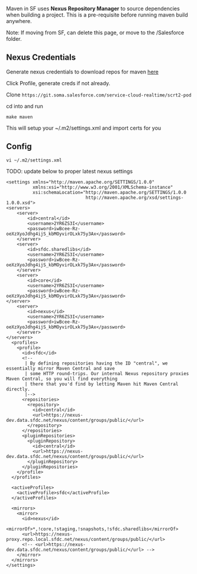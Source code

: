 Maven in SF uses **Nexus Repository Manager** to source dependencies when building a project. This is a pre-requisite before running maven build anywhere.

Note: If moving from SF, can delete this page, or move to the /Salesforce folder.
## Nexus Credentials

Generate nexus credentials to download repos for maven [here](https://nexus-dev.data.sfdc.net/nexus/)

Click Profile, generate creds if not already.

Clone `https://git.soma.salesforce.com/service-cloud-realtime/scrt2-pod`

cd into and run 

`make maven`

This will setup your ~/.m2/settings.xml and import certs for you
## Config

```
vi ~/.m2/settings.xml
```

TODO: update below to proper latest nexus settings

```
<settings xmlns="http://maven.apache.org/SETTINGS/1.0.0"
          xmlns:xsi="http://www.w3.org/2001/XMLSchema-instance"
          xsi:schemaLocation="http://maven.apache.org/SETTINGS/1.0.0
                              http://maven.apache.org/xsd/settings-1.0.0.xsd">
<servers>
    <server>
        <id>central</id>
        <username>2YR6ZS3I</username>
        <password>iwBcee-Rz-oeXzXyoJdhg4ijS_kbMOyvirOLxk75y3Ax</password>
    </server>
    <server>
        <id>sfdc.sharedlibs</id>
        <username>2YR6ZS3I</username>
        <password>iwBcee-Rz-oeXzXyoJdhg4ijS_kbMOyvirOLxk75y3Ax</password>
    </server>
    <server>
        <id>core</id>
        <username>2YR6ZS3I</username>
        <password>iwBcee-Rz-oeXzXyoJdhg4ijS_kbMOyvirOLxk75y3Ax</password>
</server>
    <server>
        <id>nexus</id>
        <username>2YR6ZS3I</username>
        <password>iwBcee-Rz-oeXzXyoJdhg4ijS_kbMOyvirOLxk75y3Ax</password>
    </server>
</servers>
  <profiles>
    <profile>
      <id>sfdc</id>
      <!--
       | By defining repositories having the ID "central", we essentially mirror Maven Central and save
       | some HTTP round-trips. Our internal Nexus repository proxies Maven Central, so you will find everything
       | there that you'd find by letting Maven hit Maven Central directly.
       |-->
      <repositories>
        <repository>
          <id>central</id>
          <url>https://nexus-dev.data.sfdc.net/nexus/content/groups/public/</url>
        </repository>
      </repositories>
      <pluginRepositories>
        <pluginRepository>
          <id>central</id>
          <url>https://nexus-dev.data.sfdc.net/nexus/content/groups/public/</url>
        </pluginRepository>
      </pluginRepositories>
    </profile>
  </profiles>

  <activeProfiles>
    <activeProfile>sfdc</activeProfile>
  </activeProfiles>

  <mirrors>
    <mirror>
      <id>nexus</id>
      <mirrorOf>*,!core,!staging,!snapshots,!sfdc.sharedlibs</mirrorOf>
      <url>https://nexus-proxy.repo.local.sfdc.net/nexus/content/groups/public/</url>
      <!-- <url>https://nexus-dev.data.sfdc.net/nexus/content/groups/public/</url> -->
    </mirror>
  </mirrors>
</settings>
```